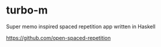 # turbo-m
Super memo inspired spaced repetition app written in Haskell

https://github.com/open-spaced-repetition